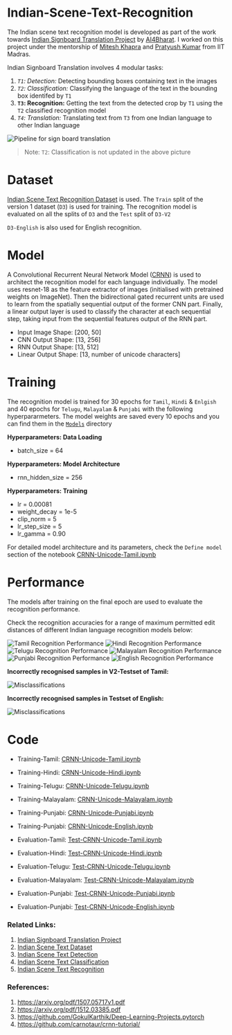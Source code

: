 # Indian-Scene-Text-Recognition

The Indian scene text recognition model is developed as part of the work towards [Indian Signboard Translation Project](https://ai4bharat.org/articles/sign-board) by [AI4Bharat](https://ai4bharat.org/). I worked on this project under the mentorship of [Mitesh Khapra](http://www.cse.iitm.ac.in/~miteshk/) and [Pratyush Kumar](http://www.cse.iitm.ac.in/~pratyush/) from IIT Madras.

Indian Signboard Translation  involves 4 modular tasks:
1. *`T1`: Detection:* Detecting bounding boxes containing text in the images
2. *`T2`: Classification:* Classifying the language of the text in the bounding box identifed by `T1`
3. **`T3`: Recognition:** Getting the text from the detected crop by `T1` using the `T2` classified recognition model
4. *`T4`: Translation:* Translating text from `T3` from one Indian language to other Indian language

![Pipeline for sign board translation](../master/Images/Pipeline.jpg)
> Note: `T2`: Classification is not updated in the above picture


# Dataset

[Indian Scene Text Recognition Dataset](https://github.com/GokulKarthik/Indian-Scene-Text-Dataset#d3-recognition-dataset) is used.
The `Train` split of the version 1 dataset (`D3`) is used for training. The recognition model is evaluated on all the splits of `D3` and the `Test` split of `D3-V2`

`D3-English` is also used for English recognition.


# Model
A Convolutional Recurrent Neural Network Model ([CRNN](https://arxiv.org/pdf/1507.05717v1.pdf)) is used to architect the recognition model for each language individually. The model uses resnet-18 as the feature extractor of images (initialised with pretrained weights on ImageNet). Then the bidirectional gated recurrent units are used to learn from the spatially sequential output of the former CNN part. Finally, a linear output layer is used to classify the character at each sequential step, taking input from the sequential features output of the RNN part.

* Input Image Shape: [200, 50]
* CNN Output Shape: [13, 256]
* RNN Output Shape: [13, 512]
* Linear Output Shape: [13, number of unicode characters]


# Training
The recognition model is trained for 30 epochs for `Tamil`, `Hindi` & `Enlgish` and 40 epochs for `Telugu`, `Malayalam` & `Punjabi` with the following hyperpararmeters. The model weights are saved every 10 epochs and you can find them in the [`Models`](../master/Models/) directory

**Hyperparameters: Data Loading**
* batch_size = 64

**Hyperparameters: Model Architecture**
* rnn_hidden_size = 256

**Hyperparameters: Training**
* lr = 0.00081
* weight_decay = 1e-5
* clip_norm = 5
* lr_step_size = 5
* lr_gamma = 0.90

For detailed model architecture and its parameters, check the `Define model` section of the notebook [CRNN-Unicode-Tamil.ipynb](../master/CRNN-Unicode-Tamil.ipynb)


# Performance
The models after training on the final epoch are used to evaluate the recognition performance. 

Check the recognition accuracies for a range of maximum permitted edit distances of different Indian language recognition models below:

![Tamil Recognition Performance](../master/Images/Recognition-Performance-Tamil.png) 
![Hindi Recognition Performance](../master/Images/Recognition-Performance-Hindi.png) 
![Telugu Recognition Performance](../master/Images/Recognition-Performance-Telugu.png) 
![Malayalam Recognition Performance](../master/Images/Recognition-Performance-Malayalam.png) 
![Punjabi Recognition Performance](../master/Images/Recognition-Performance-Punjabi.png) 
![English Recognition Performance](../master/Images/Recognition-Performance-English.png) 


**Incorrectly recognised samples in V2-Testset of Tamil:**

![Misclassifications](../master/Images/Misclassifications-Tamil.png) 

**Incorrectly recognised samples in Testset of English:**

![Misclassifications](../master/Images/Misclassifications-English.png) 


# Code 

* Training-Tamil: [CRNN-Unicode-Tamil.ipynb](../master/CRNN-Unicode-Tamil.ipynb)
* Training-Hindi: [CRNN-Unicode-Hindi.ipynb](../master/CRNN-Unicode-Hindi.ipynb)
* Training-Telugu: [CRNN-Unicode-Telugu.ipynb](../master/CRNN-Unicode-Telugu.ipynb)
* Training-Malayalam: [CRNN-Unicode-Malayalam.ipynb](../master/CRNN-Unicode-Malayalam.ipynb)
* Training-Punjabi: [CRNN-Unicode-Punjabi.ipynb](../master/CRNN-Unicode-Punjabi.ipynb)
* Training-Punjabi: [CRNN-Unicode-English.ipynb](../master/CRNN-Unicode-English.ipynb)

* Evaluation-Tamil: [Test-CRNN-Unicode-Tamil.ipynb](../master/Test-CRNN-Unicode-Tamil.ipynb)
* Evaluation-Hindi: [Test-CRNN-Unicode-Hindi.ipynb](../master/Test-CRNN-Unicode-Hindi.ipynb)
* Evaluation-Telugu: [Test-CRNN-Unicode-Telugu.ipynb](../master/Test-CRNN-Unicode-Telugu.ipynb)
* Evaluation-Malayalam: [Test-CRNN-Unicode-Malayalam.ipynb](../master/Test-CRNN-Unicode-Malayalam.ipynb)
* Evaluation-Punjabi: [Test-CRNN-Unicode-Punjabi.ipynb](../master/Test-CRNN-Unicode-Punjabi.ipynb)
* Evaluation-Punjabi: [Test-CRNN-Unicode-English.ipynb](../master/Test-CRNN-Unicode-English.ipynb)

### Related Links:
1. [Indian Signboard Translation Project](https://ai4bharat.org/articles/sign-board)
2. [Indian Scene Text Dataset](https://github.com/GokulKarthik/Indian-Scene-Text-Dataset)
3. [Indian Scene Text Detection](https://github.com/GokulKarthik/Indian-Scene-Text-Detection)
4. [Indian Scene Text Classification](https://github.com/GokulKarthik/Indian-Scene-Text-Classification)
5. [Indian Scene Text Recognition](https://github.com/GokulKarthik/Indian-Scene-Text-Recognition)

### References:
1. https://arxiv.org/pdf/1507.05717v1.pdf
2. https://arxiv.org/pdf/1512.03385.pdf
3. https://github.com/GokulKarthik/Deep-Learning-Projects.pytorch
4. https://github.com/carnotaur/crnn-tutorial/

